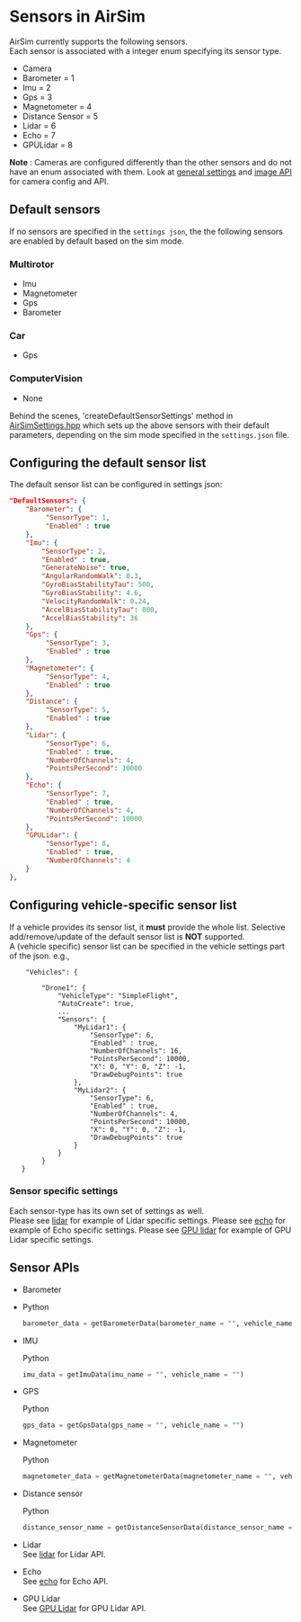 # Sensors in AirSim

AirSim currently supports the following sensors.    
Each sensor is associated with a integer enum specifying its sensor type.

* Camera
* Barometer = 1
* Imu = 2
* Gps = 3
* Magnetometer = 4
* Distance Sensor = 5 
* Lidar = 6
* Echo = 7
* GPULidar = 8

**Note** :  Cameras are configured differently than the other sensors and do not have an enum associated with them.    Look at [general settings](settings.md) and [image API](image_apis.md) for camera config and API. 

## Default sensors

If no sensors are specified in the `settings json`, the the following sensors are enabled by default based on the sim mode.

### Multirotor
* Imu
* Magnetometer
* Gps
* Barometer

### Car
* Gps

### ComputerVision
* None

Behind the scenes, 'createDefaultSensorSettings' method in [AirSimSettings.hpp](https://cosysgit.uantwerpen.be/sensorsimulation/airsim/-/blob/master/AirLib/include/common/AirSimSettings.hpp) which sets up the above sensors with their default parameters, depending on the sim mode specified in the `settings.json` file. 

## Configuring the default sensor list

The default sensor list can be configured in settings json:

```JSON
"DefaultSensors": {
    "Barometer": {
         "SensorType": 1,
         "Enabled" : true
    },
    "Imu": {
        "SensorType": 2,
        "Enabled" : true,
        "GenerateNoise": true,
        "AngularRandomWalk": 0.3,
        "GyroBiasStabilityTau": 500,
        "GyroBiasStability": 4.6,
        "VelocityRandomWalk": 0.24,
        "AccelBiasStabilityTau": 800,
        "AccelBiasStability": 36
    },
    "Gps": {
         "SensorType": 3,
         "Enabled" : true
    },
    "Magnetometer": {
         "SensorType": 4,
         "Enabled" : true
    },
    "Distance": {
         "SensorType": 5,
         "Enabled" : true
    },
    "Lidar": { 
         "SensorType": 6,
         "Enabled" : true,
         "NumberOfChannels": 4,
         "PointsPerSecond": 10000
    },
    "Echo": { 
         "SensorType": 7,
         "Enabled" : true,
         "NumberOfChannels": 4,
         "PointsPerSecond": 10000
    },
    "GPULidar": { 
         "SensorType": 8,
         "Enabled" : true,
         "NumberOfChannels": 4
    }
},
```

## Configuring vehicle-specific sensor list

If a vehicle provides its sensor list, it **must** provide the whole list. Selective add/remove/update of the default sensor list is **NOT** supported.   
A (vehicle specific) sensor list can be specified in the vehicle settings part of the json.
e.g.,

```
    "Vehicles": {

        "Drone1": {
            "VehicleType": "SimpleFlight",
            "AutoCreate": true,
            ...
            "Sensors": {
                "MyLidar1": { 
                    "SensorType": 6,
                    "Enabled" : true,
                    "NumberOfChannels": 16,
                    "PointsPerSecond": 10000,
                    "X": 0, "Y": 0, "Z": -1,
                    "DrawDebugPoints": true
                },
                "MyLidar2": { 
                    "SensorType": 6,
                    "Enabled" : true,
                    "NumberOfChannels": 4,
                    "PointsPerSecond": 10000,
                    "X": 0, "Y": 0, "Z": -1,
                    "DrawDebugPoints": true
                }
            }
        }
   }
```

### Sensor specific settings
Each sensor-type has its own set of settings as well.   
Please see [lidar](lidar.md) for example of Lidar specific settings.
Please see [echo](echo.md) for example of Echo specific settings.
Please see [GPU lidar](gpulidar.md) for example of GPU Lidar specific settings.

## Sensor APIs 
- Barometer

- Python
    ```python
    barometer_data = getBarometerData(barometer_name = "", vehicle_name = "")
    ```

- IMU

    Python
    ```python
    imu_data = getImuData(imu_name = "", vehicle_name = "")
    ```

- GPS

    Python
    ```python
    gps_data = getGpsData(gps_name = "", vehicle_name = "")
    ```

- Magnetometer

    Python
    ```python
    magnetometer_data = getMagnetometerData(magnetometer_name = "", vehicle_name = "")
    ```

- Distance sensor

    Python
    ```python
    distance_sensor_name = getDistanceSensorData(distance_sensor_name = "", vehicle_name = "")
    ```

- Lidar   
    See [lidar](lidar.md) for Lidar API.
    
- Echo   
    See [echo](echo.md) for Echo API.

- GPU Lidar   
    See [GPU Lidar](gpulidar.md) for GPU Lidar API.
